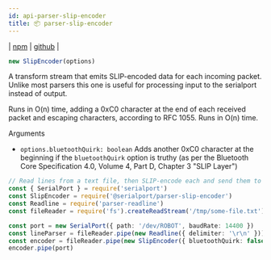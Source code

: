 ```yaml
---
id: api-parser-slip-encoder
title: 📦 parser-slip-encoder
---
```

| [npm](https://www.npmjs.com/package/@serialport/parser-slip-encoder) | [github](https://github.com/serialport/node-serialport/tree/master/packages/parser-slip-encoder) |

```ts
new SlipEncoder(options)
```

A transform stream that emits SLIP-encoded data for each incoming packet. Unlike most parsers this one is useful for processing input to the serialport instead of output.

Runs in O(n) time, adding a 0xC0 character at the end of each received packet and escaping characters, according to RFC 1055. Runs in O(n) time.

Arguments

- `options.bluetoothQuirk: boolean` Adds another 0xC0 character at the beginning if the `bluetoothQuirk` option is truthy (as per the Bluetooth Core Specification 4.0, Volume 4, Part D, Chapter 3 "SLIP Layer")

```ts
// Read lines from a text file, then SLIP-encode each and send them to a serial port
const { SerialPort } = require('serialport')
const SlipEncoder = require('@serialport/parser-slip-encoder')
const Readline = require('parser-readline')
const fileReader = require('fs').createReadStream('/tmp/some-file.txt')

const port = new SerialPort({ path: '/dev/ROBOT', baudRate: 14400 })
const lineParser = fileReader.pipe(new Readline({ delimiter: '\r\n' }))
const encoder = fileReader.pipe(new SlipEncoder({ bluetoothQuirk: false }))
encoder.pipe(port)
```

